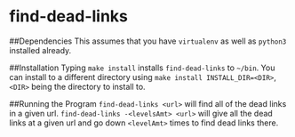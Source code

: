 # find-dead-links

##Dependencies
This assumes that you have `virtualenv` as well as `python3` installed already.

##Installation
Typing `make install` installs `find-dead-links` to `~/bin`.
You can install to a different directory using `make install INSTALL_DIR=<DIR>`, `<DIR>` being the directory to install to.

##Running the Program
`find-dead-links <url>` will find all of the dead links in a given url.
`find-dead-links -<levelsAmt> <url>` will give all the dead links at a given url and go down `<levelAmt>` times to find dead links there.
